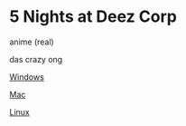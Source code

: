 # 5 Nights at Deez Corp
anime (real)

das crazy ong

[Windows](https://github.com/dublin-cs-studio/vizzual-novel/releases/download/valentine/fivenightsatdeezcorp-1.1-pc.zip)

[Mac](https://github.com/dublin-cs-studio/vizzual-novel/releases/download/valentine/fivenightsatdeezcorp-1.1-mac.zip)

[Linux](https://github.com/dublin-cs-studio/vizzual-novel/releases/download/valentine/fivenightsatdeezcorp-1.1-linux.tar.bz2)
